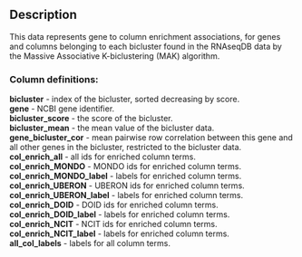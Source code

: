 ## Description

This data represents gene to column enrichment associations, for genes and columns belonging to each 
bicluster found in the RNAseqDB data by the Massive Associative K-biclustering (MAK) algorithm.


### Column definitions:

**bicluster** - index of the bicluster, sorted decreasing by score.  
**gene** - NCBI gene identifier.  
**bicluster_score** - the score of the bicluster.  
**bicluster_mean** - the mean value of the bicluster data.  
**gene_bicluster_cor** - mean pairwise row correlation between this gene and all other genes in the bicluster, restricted to the bicluster data.  
**col_enrich_all** - all ids for enriched column terms.  
**col_enrich_MONDO** - MONDO ids for enriched column terms.  
**col_enrich_MONDO_label** - labels for enriched column terms.  
**col_enrich_UBERON** - UBERON ids for enriched column terms.  
**col_enrich_UBERON_label** - labels for enriched column terms.  
**col_enrich_DOID** - DOID ids for enriched column terms.  
**col_enrich_DOID_label** - labels for enriched column terms.  
**col_enrich_NCIT** - NCIT ids for enriched column terms.  
**col_enrich_NCIT_label** - labels for enriched column terms.  
**all_col_labels** - labels for all column terms.
